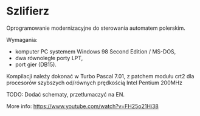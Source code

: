 # Szlifierz
Oprogramowanie modernizacyjne do sterowania automatem polerskim.

Wymagania:
- komputer PC systemem Windows 98 Second Edition / MS-DOS,
- dwa równoległe porty LPT,
- port gier (DB15).

Kompilacji należy dokonać w Turbo Pascal 7.01, z patchem modułu crt2 dla procesorów szybszych od/równych prędkością Intel Pentium 200MHz

TODO:
Dodać schematy, przetłumaczyć na EN.

More info: https://www.youtube.com/watch?v=FH25o21Hi38

